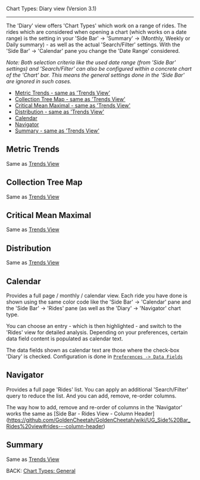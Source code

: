 Chart Types: Diary view (Version 3.1)
***

The 'Diary' view offers 'Chart Types' which work on a range of rides. The rides which are considered when opening a chart (which works on a date range) is the setting in your 'Side Bar' -> 'Summary' -> (Monthly, Weekly or Daily summary) - as well as the actual 'Search/Filter' settings. With the 'Side Bar' -> 'Calendar' pane you change the 'Date Range' considered.

_Note: Both selection criteria like the used date range (from 'Side Bar' settings) and 'Search/Filter' can also be configured within a concrete chart of the 'Chart' bar. This means the general settings done in the 'Side Bar' are ignored in such cases._

* [Metric Trends - same as 'Trends View'](https://github.com/GoldenCheetah/GoldenCheetah/wiki/UG_ChartTypes_Trends#metric-trends)
* [Collection Tree Map - same as 'Trends View'](https://github.com/GoldenCheetah/GoldenCheetah/wiki/UG_ChartTypes_Trends#collection-tree-map)
* [Critical Mean Maximal - same as 'Trends View'](https://github.com/GoldenCheetah/GoldenCheetah/wiki/UG_ChartTypes_Trends#critical-mean-maximal)
* [Distribution - same as 'Trends View'](https://github.com/GoldenCheetah/GoldenCheetah/wiki/UG_ChartTypes_Trends#distribution)
* [Calendar](https://github.com/GoldenCheetah/GoldenCheetah/wiki/UG_ChartTypes_Diary#calendar)
* [Navigator](https://github.com/GoldenCheetah/GoldenCheetah/wiki/UG_ChartTypes_Diary#navigator)
* [Summary - same as 'Trends View' ](https://github.com/GoldenCheetah/GoldenCheetah/wiki/UG_ChartTypes_Trends#summary)

## Metric Trends
Same as [Trends View](https://github.com/GoldenCheetah/GoldenCheetah/wiki/UG_ChartTypes_Trends#metric-trends)

## Collection Tree Map
Same as [Trends View](https://github.com/GoldenCheetah/GoldenCheetah/wiki/UG_ChartTypes_Trends#collection-tree-map)

## Critical Mean Maximal
Same as [Trends View](https://github.com/GoldenCheetah/GoldenCheetah/wiki/UG_ChartTypes_Trends#critical-mean-maximal)

## Distribution
Same as [Trends View](https://github.com/GoldenCheetah/GoldenCheetah/wiki/UG_ChartTypes_Trends#distribution)

## Calendar

Provides a full page / monthly / calendar view. Each ride you have done is shown using the same color code like the 'Side Bar' -> 'Calendar' pane and the 'Side Bar' -> 'Rides' pane (as well as the 'Diary' -> 'Navigator' chart type.

You can choose an entry - which is then highlighted - and switch to the 'Rides' view for detailed analysis. Depending on your preferences, certain data field content is populated as calendar text.

The data fields shown as calendar text are those where the check-box 'Diary' is checked. Configuration is done in [`Preferences -> Data Fields`](https://github.com/GoldenCheetah/GoldenCheetah/wiki/UG_Preferences_Data%20Fields)  

## Navigator

Provides a full page 'Rides' list. You can apply an additional 'Search/Filter' query to reduce the list. And you can add, remove, re-order columns.

The way how to add, remove and re-order of columns in the 'Navigator' works the same as [Side Bar - Rides View - Column Header]
(https://github.com/GoldenCheetah/GoldenCheetah/wiki/UG_Side%20Bar_Rides%20view#rides---column-header)

## Summary
Same as [Trends View](https://github.com/GoldenCheetah/GoldenCheetah/wiki/UG_ChartTypes_Trends#summary)

BACK: [Chart Types: General](https://github.com/GoldenCheetah/GoldenCheetah/wiki/UG_ChartTypes_General)